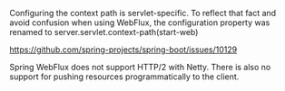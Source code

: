 Configuring the context path is servlet-specific. 
To reflect that fact and avoid confusion when using WebFlux, 
the configuration property was renamed to server.servlet.context-path(start-web)

https://github.com/spring-projects/spring-boot/issues/10129



Spring WebFlux does not support HTTP/2 with Netty. 
There is also no support for pushing resources programmatically to the client.